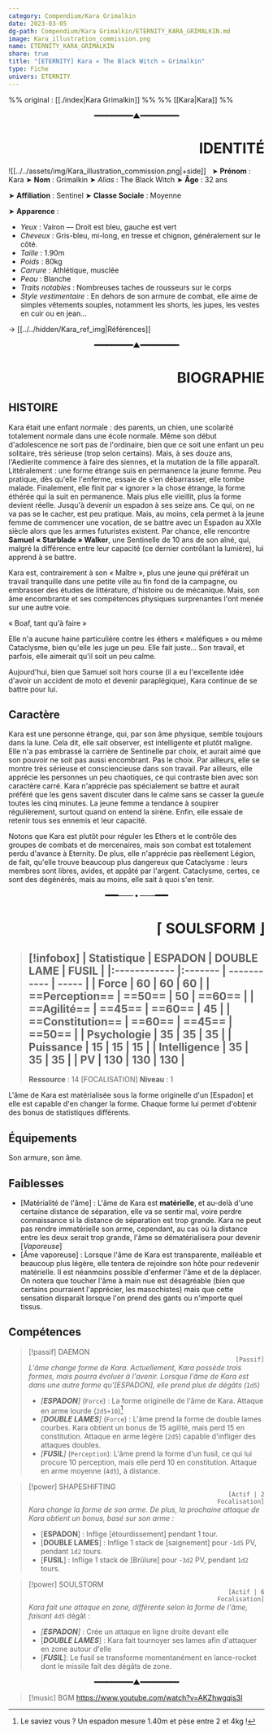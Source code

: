 ```yaml
---
category: Compendium/Kara Grimalkin
date: 2023-03-05
dg-path: Compendium/Kara Grimalkin/ETERNITY_KARA_GRIMALKIN.md
image: Kara_illustration_commission.png
name: ETERNITY_KARA_GRIMALKIN
share: true
title: "[ETERNITY] Kara « The Black Witch » Grimalkin"
type: Fiche
univers: ETERNITY
---
```


%% original : [[./index|Kara Grimalkin]] %%
%% [[Kara|Kara]] %%

<p style="text-align:center;font-weight: bold">━━━━━━━━━▲━━━━━━━━━</p><h1 style="text-align:right">IDENTITÉ</h1>

![[../../assets/img/Kara_illustration_commission.png|+side]]$~~$
➤ **Prénom** : Kara
➤ **Nom** : Grimalkin
➤ *Alias* : The Black Witch
➤ **Âge** : 32 ans

➤ **Affiliation** : Sentinel
➤ **Classe Sociale** : Moyenne

➤ **Apparence** :
- *Yeux* : Vairon — Droit est bleu, gauche est vert
- *Cheveux* : Gris-bleu, mi-long, en tresse et chignon, généralement sur le côté.
- *Taille* : 1.90m
- *Poids* : 80kg
- *Carrure* : Athlétique, musclée
- *Peau* : Blanche
- *Traits notables* : Nombreuses taches de rousseurs sur le corps
- *Style vestimentaire* : En dehors de son armure de combat, elle aime de simples vêtements souples, notamment les shorts, les jupes, les vestes en cuir ou en jean…

→ [[../../hidden/Kara_ref_img|Références]]

<p style="text-align:center;font-weight: bold">━━━━━━━━━▲━━━━━━━━━</p><h1 style="text-align:right">BIOGRAPHIE</h1>

## HISTOIRE

Kara était une enfant normale : des parents, un chien, une scolarité totalement normale dans une école normale. Même son début d'adolescence ne sort pas de l'ordinaire, bien que ce soit une enfant un peu solitaire, très sérieuse (trop selon certains). Mais, à ses douze ans, l'Aedierite commence à faire des siennes, et la mutation de la fille apparaît. Littéralement : une forme étrange suis en permanence la jeune femme. Peu pratique, dès qu'elle l'enferme, essaie de s'en débarrasser, elle tombe malade. Finalement, elle finit par « ignorer » la chose étrange, la forme éthérée qui la suit en permanence. Mais plus elle vieillit, plus la forme devient réelle. Jusqu'à devenir un espadon à ses seize ans. Ce qui, on ne va pas se le cacher, est peu pratique. Mais, au moins, cela permet à la jeune femme de commencer une vocation, de se battre avec un Espadon au XXIe siècle alors que les armes futuristes existent. Par chance, elle rencontre **Samuel « Starblade » Walker**, une Sentinelle de 10 ans de son aîné, qui, malgré la différence entre leur capacité (ce dernier contrôlant la lumière), lui apprend à se battre.

Kara est, contrairement à son « Maître », plus une jeune qui préférait un travail tranquille dans une petite ville au fin fond de la campagne, ou embrasser des études de littérature, d'histoire ou de mécanique. Mais, son âme encombrante et ses compétences physiques surprenantes l'ont menée sur une autre voie.

« Boaf, tant qu'à faire »

Elle n'a aucune haine particulière contre les éthers « maléfiques » ou même Cataclysme, bien qu'elle les juge un peu. Elle fait juste… Son travail, et parfois, elle aimerait qu'il soit un peu calme.

Aujourd'hui, bien que Samuel soit hors course (il a eu l'excellente idée d'avoir un accident de moto et devenir paraplégique), Kara continue de se battre pour lui.

## Caractère

Kara est une personne étrange, qui, par son âme physique, semble toujours dans la lune. Cela dit, elle sait observer, est intelligente et plutôt maligne. Elle n'a pas embrassé la carrière de Sentinelle par choix, et aurait aimé que son pouvoir ne soit pas aussi encombrant. Pas le choix. Par ailleurs, elle se montre très sérieuse et consciencieuse dans son travail. Par ailleurs, elle apprécie les personnes un peu chaotiques, ce qui contraste bien avec son caractère carré. Kara n'apprécie pas spécialement se battre et aurait préféré que les gens savent discuter dans le calme sans se casser la gueule toutes les cinq minutes. La jeune femme a tendance à soupirer régulièrement, surtout quand on entend la sirène.
Enfin, elle essaie de retenir tous ses ennemis et leur capacité.

Notons que Kara est plutôt pour réguler les Ethers et le contrôle des groupes de combats et de mercenaires, mais son combat est totalement perdu d'avance à Eternity. De plus, elle n'apprécie pas réellement Légion, de fait, qu'elle trouve beaucoup plus dangereux que Cataclysme : leurs membres sont libres, avides, et appâté par l'argent.
Cataclysme, certes, ce sont des dégénérés, mais au moins, elle sait à quoi s'en tenir.

<p style="text-align: center;font-weight:bold">━━━─── • ───━━━</p><h1 style="text-align:right">⌈ SOULSFORM ⌋</h1>


> [!infobox]
> | Statistique  | ESPADON | DOUBLE LAME | FUSIL |
> |:------------ |:------- | ----------- | ----- |
> | **Force**        | 60      | 60          |   60    |
> | ==**Perception**==   | ==50==      | 50          |  ==60==     |
> | ==**Agilité**==      | ==45==      | ==60==          |  45     |
> | ==**Constitution**== | ==60==      | ==45==          |  ==50==     |
> | **Psychologie**  | 35      | 35          |   35    |
> | **Puissance**    | 15      | 15          | 15      |
> | **Intelligence** | 35      | 35          | 35      |
> | **PV**           | 130     | 130         | 130   |
> ---
> **Ressource** : 14 [FOCALISATION]
> **Niveau** : 1

L'âme de Kara est matérialisée sous la forme originelle d'un [Espadon] et elle est capable d'en changer la forme. Chaque forme lui permet d'obtenir des bonus de statistiques différents.

## Équipements
Son armure, son âme.

## Faiblesses
- [Matérialité de l'âme] : L'âme de Kara est **matérielle**, et au-delà d'une certaine distance de séparation, elle va se sentir mal, voire perdre connaissance si la distance de séparation est trop grande. Kara ne peut pas rendre immatérielle son arme, cependant, au cas où la distance entre les deux serait trop grande, l'âme se dématérialisera pour devenir [*Vaporeuse*]
- [Âme vaporeuse] : Lorsque l'âme de Kara est transparente, malléable et beaucoup plus légère, elle tentera de rejoindre son hôte pour redevenir matérielle. Il est néanmoins possible d'enfermer l'âme et de la déplacer. On notera que toucher l'âme à main nue est désagréable (bien que certains pourraient l'apprécier, les masochistes) mais que cette sensation disparaît lorsque l'on prend des gants ou n'importe quel tissus.


## Compétences

> [!passif] DAEMON
>  <code style="text-align: right;display:block">[Passif]</code>
> *L'âme change forme de Kara. Actuellement, Kara possède trois formes, mais pourra évoluer à l'avenir. Lorsque l'âme de Kara est dans une autre forme qu'[ESPADON], elle prend plus de dégâts (`1d5`)*
> - *[__ESPADON__]* (`Force`) : La forme originelle de l'âme de Kara. Attaque en arme lourde (`2d5+10`)[^1]
> - *[__DOUBLE LAMES__]* (`Force`) : L'âme prend la forme de double lames courbes. Kara obtient un bonus de 15 agilité, mais perd 15 en constitution. Attaque en arme légère (`2d5`) capable d'infliger des attaques doubles.
> - *[__FUSIL__]* (`Perception`): L'âme prend la forme d'un fusil, ce qui lui procure 10 perception, mais elle perd 10 en constitution. Attaque en arme moyenne (`4d5`), à distance.

> [!power] SHAPESHIFTING
 <code style="text-align: right;display:block">[Actif | 2 Focalisation]</code>
> *Kara change la forme de son arme. De plus, la prochaine attaque de Kara obtient un bonus, basé sur son arme :*
> - [__ESPADON__] : Inflige [étourdissement] pendant 1 tour.
> - [__DOUBLE LAMES__] : Inflige 1 stack de [saignement] pour -`1d5` PV, pendant `1d2` tours.
> - [__FUSIL__] : Inflige 1 stack de [Brûlure] pour -`3d2` PV, pendant `1d2` tours.

> [!power] SOULSTORM
>  <code style="text-align: right;display:block">[Actif | 6 Focalisation]</code>
> *Kara fait une attaque en zone, différente selon la forme de l'âme, faisant `4d5`* dégât :
> - *[__ESPADON__]* : Crée un attaque en ligne droite devant elle
> - [*__DOUBLE LAMES__*] : Kara fait tournoyer ses lames afin d'attaquer en zone autour d'elle
> - [*__FUSIL__*]: Le fusil se transforme momentanément en lance-rocket dont le missile fait des dégâts de zone.

<p style="text-align:center;font-weight: bold">━━━━━━━━━▲━━━━━━━━━</p>

> [!music] BGM
> https://www.youtube.com/watch?v=AKZhwgqis3I

[^1]: Le saviez vous ? Un espadon mesure 1.40m et pèse entre 2 et 4kg !